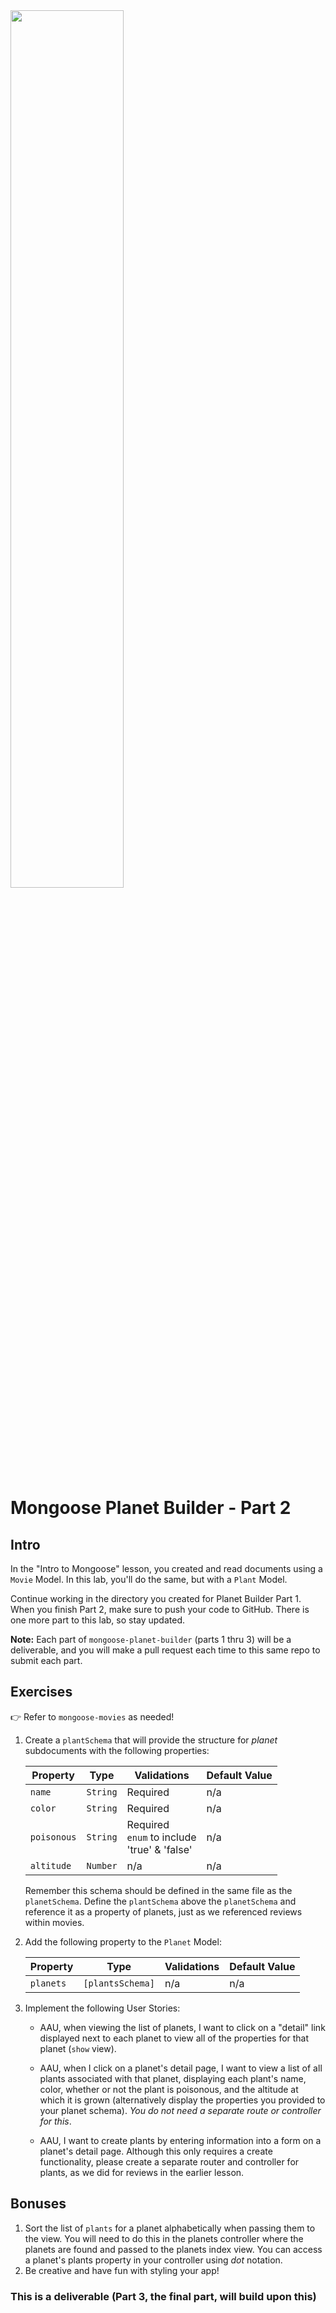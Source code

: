 <img src="https://i.imgur.com/ar38s90.jpg" width="60%">

# Mongoose Planet Builder - Part 2

## Intro

In the "Intro to Mongoose" lesson, you created and read documents using a `Movie` Model. In this lab, you'll do the same, but with a `Plant` Model.

Continue working in the directory you created for Planet Builder Part 1. When you finish Part 2, make sure to push your code to GitHub. There is one more part to this lab, so stay updated.

**Note:** Each part of `mongoose-planet-builder` (parts 1 thru 3) will be a deliverable, and you will make a pull request each time to this same repo to submit each part.

## Exercises

👉 Refer to `mongoose-movies` as needed!

1. Create a `plantSchema` that will provide the structure for _planet_ subdocuments with the following properties:

   | Property   | Type    | Validations                                 | Default Value |
   |------------|---------|---------------------------------------------|---------------|
   | `name`     | `String`| Required                                    | n/a           |
   | `color`    | `String`| Required                                    | n/a           |
   | `poisonous`| `String`| Required<br>`enum` to include<br>'true' & 'false'| n/a       |
   | `altitude` | `Number`| n/a                                         | n/a           |

   Remember this schema should be defined in the same file as the `planetSchema`. Define the `plantSchema` above the `planetSchema` and reference it as a property of planets, just as we referenced reviews within movies.

2. Add the following property to the `Planet` Model:

   | Property | Type               | Validations | Default Value |
   |----------|--------------------|-------------|---------------|
   | `planets`| `[plantsSchema]`   | n/a         | n/a           |

3. Implement the following User Stories:

   - AAU, when viewing the list of planets, I want to click on a "detail" link displayed next to each planet to view all of the properties for that planet (`show` view).

   - AAU, when I click on a planet's detail page, I want to view a list of all plants associated with that planet, displaying each plant's name, color, whether or not the plant is poisonous, and the altitude at which it is grown (alternatively display the properties you provided to your planet schema). _You do not need a separate route or controller for this_.

   - AAU, I want to create plants by entering information into a form on a planet's detail page. Although this only requires a create functionality, please create a separate router and controller for plants, as we did for reviews in the earlier lesson.

## Bonuses

1. Sort the list of `plants` for a planet alphabetically when passing them to the view. You will need to do this in the planets controller where the planets are found and passed to the planets index view. You can access a planet's plants property in your controller using _dot_ notation.
2. Be creative and have fun with styling your app!

### This is a deliverable (Part 3, the final part, will build upon this)
